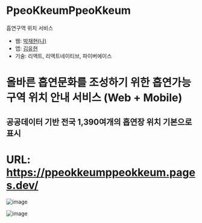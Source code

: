 # PpeoKkeumPpeoKkeum

흡연구역 위치 서비스

-   웹: [박재현(나)](https://github.com/jh0152park)
-   앱: [김유현](https://github.com/Yuhyeon0516)
-   기술: 리액트, 리액트네이티브, 파이버에이스

# 올바른 흡연문화를 조성하기 위한 흡연가능구역 위치 안내 서비스 (Web + Mobile)
## 공공데이터 기반 전국 1,390여개의 흡연장 위치 기본으로 표시
# URL: https://ppeokkeumppeokkeum.pages.dev/

![image](https://github.com/jh0152park/PpeoKkeumPpeoKkeum/assets/118165975/e7a57a35-ccfc-4a20-bd7c-6b2bcaa70802)

![image](https://github.com/jh0152park/PpeoKkeumPpeoKkeum/assets/118165975/97fc8d83-3f52-4923-98a8-9733b168c973)
